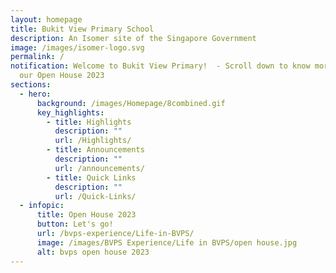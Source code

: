 ```yaml
---
layout: homepage
title: Bukit View Primary School
description: An Isomer site of the Singapore Government
image: /images/isomer-logo.svg
permalink: /
notification: Welcome to Bukit View Primary!  - Scroll down to know more about
  our Open House 2023
sections:
  - hero:
      background: /images/Homepage/8combined.gif
      key_highlights:
        - title: Highlights
          description: ""
          url: /Highlights/
        - title: Announcements
          description: ""
          url: /announcements/
        - title: Quick Links
          description: ""
          url: /Quick-Links/
  - infopic:
      title: Open House 2023
      button: Let's go!
      url: /bvps-experience/Life-in-BVPS/
      image: /images/BVPS Experience/Life in BVPS/open house.jpg
      alt: bvps open house 2023
---
```

